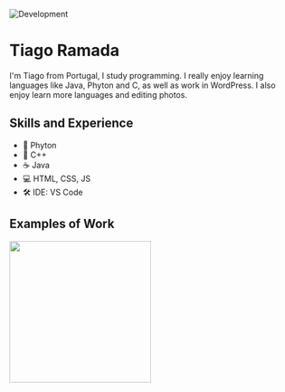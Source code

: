 ![Development](cover.1013170.2400x600.jpg)

# Tiago Ramada
I'm Tiago from Portugal, I study programming. I really enjoy learning languages like Java, Phyton and C, as well as work in WordPress. I also enjoy learn more languages and editing photos. 

## Skills and Experience
* 🐍 Phyton
* 📱 C++
* ☕️ Java
* 💻 HTML, CSS, JS
* 🛠 IDE: VS Code

## Examples of Work
<img src="tenor.gif" width="250" >
